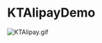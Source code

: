 # KTAlipayDemo

![KTAlipay.gif](http://upload-images.jianshu.io/upload_images/1552225-e7c25d3d206b4438.gif?imageMogr2/auto-orient/strip)
